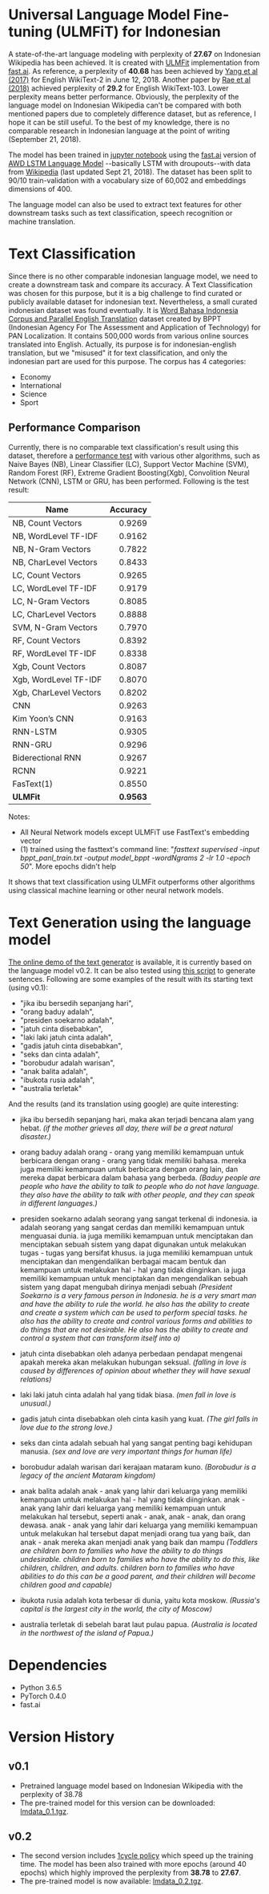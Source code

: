 # Universal Language Model Fine-tuning (ULMFiT) for Indonesian
A state-of-the-art language modeling with perplexity of **27.67** on Indonesian Wikipedia has been achieved. It is 
created with [ULMFit](https://arxiv.org/abs/1801.06146) implementation from 
[fast.ai](http://nlp.fast.ai/classification/2018/05/15/introducting-ulmfit.html).
As reference, a perplexity of **40.68** has been achieved by [Yang et al (2017)](https://arxiv.org/abs/1711.03953) 
for English WikiText-2 in June 12, 2018. Another paper by [Rae et al (2018)](https://arxiv.org/abs/1803.10049) 
achieved perplexity of **29.2** for English WikiText-103. Lower perplexity means better performance. Obviously, 
the perplexity of the language model on Indonesian Wikipedia can't be compared with both mentioned papers due to 
completely difference dataset, but as reference, I hope it can be still useful. To the best of my knowledge, 
there is no comparable research in Indonesian language at the point of writing (September 21, 2018).

The model has been trained in [jupyter notebook](https://github.com/cahya-wirawan/language-modeling/blob/master/indonesia/ulmfit.ipynb)
using the [fast.ai](http://www.fast.ai/) version of [AWD LSTM Language Model](https://arxiv.org/abs/1708.02182)
--basically LSTM with droupouts--with data from [Wikipedia](https://dumps.wikimedia.org/idwiki/latest/idwiki-latest-pages-articles.xml.bz2) 
(last updated Sept 21, 2018). The dataset has been split to 90/10 train-validation with a vocabulary size of 60,002
and embeddings dimensions of 400.

The language model can also be used to extract text features for other downstream tasks such as text 
classification, speech recognition or machine translation.

# Text Classification
Since there is no other comparable indonesian language model, we need to create a downstream task and compare its 
accuracy. A Text Classification was chosen for this purpose, but it is a big challenge to find curated or publicly 
available dataset for indonesian text. Nevertheless, a small curated indonesian dataset was found eventually. 
It is [Word Bahasa Indonesia Corpus and Parallel English Translation](https://www.panl10n.net/english/outputs/Indonesia/BPPT/0902/BPPTIndToEngCorpusHalfM.zip) 
dataset created by BPPT (Indonesian Agency For The Assessment and Application of Technology) for PAN Localization. It contains 500,000 words from various online sources translated into English.
Actually, its purpose is for indonesian-english translation, but we "misused" it for text classification, and only 
the indonesian part are used for this purpose. The corpus has 4 categories:
                                               
* Economy
* International
* Science
* Sport

## Performance Comparison
Currently, there is no comparable text classification's result using this dataset, therefore
a [performance test](https://github.com/cahya-wirawan/language-modeling/blob/master/indonesia/ulmfit_classification_comparison.ipynb) 
with various other algorithms, such as Naive Bayes (NB), Linear Classifier (LC), Support Vector Machine (SVM),
Random Forest (RF), Extreme Gradient Boosting(Xgb), Convolition Neural Network (CNN), LSTM or GRU, 
has been performed. Following is the test result:

| Name                   | Accuracy |
| ---------------------- |---------:| 
| NB, Count Vectors      |   0.9269 |
| NB, WordLevel TF-IDF   |   0.9162 |
| NB, N-Gram Vectors     |   0.7822 |
| NB, CharLevel Vectors  |   0.8433 |
| LC, Count Vectors      |   0.9265 |
| LC, WordLevel TF-IDF   |   0.9179 |
| LC, N-Gram Vectors     |   0.8085 |
| LC, CharLevel Vectors  |   0.8888 |
| SVM, N-Gram Vectors    |   0.7970 |
| RF, Count Vectors      |   0.8392 |
| RF, WordLevel TF-IDF   |   0.8338 |
| Xgb, Count Vectors     |   0.8087 |
| Xgb, WordLevel TF-IDF  |   0.8070 |
| Xgb, CharLevel Vectors |   0.8202 |
| CNN                    |   0.9263 |
| Kim Yoon’s CNN         |   0.9163 |
| RNN-LSTM               |   0.9305 |
| RNN-GRU                |   0.9296 |
| Biderectional RNN      |   0.9267 |
| RCNN                   |   0.9221 |
| FasText(1)             |   0.8550 |
| **ULMFit**             | **0.9563** |

Notes:
* All Neural Network models except ULMFiT use FastText's embedding vector
* (1) trained using the fasttext's command line: 
     "_fasttext supervised -input  bppt_panl_train.txt -output model_bppt -wordNgrams 2 -lr 1.0  -epoch 50_". More epochs 
     didn't help

It shows that text classification using ULMFit outperforms other algorithms using classical machine learning 
or other neural network models.

# Text Generation using the language model
[The online demo of the text generator](https://lmzoo.uncool.ai/text-generator/) is available, it is currently based on
the language model v0.2. It can be also tested using 
[this script](https://github.com/cahya-wirawan/language-modeling/blob/master/indonesia/ulmfit_test.py) 
to generate sentences. Following are some examples of the result with its starting text (using v0.1):

- "jika ibu bersedih sepanjang hari",
- "orang baduy adalah",
- "presiden soekarno adalah",
- "jatuh cinta disebabkan",
- "laki laki jatuh cinta adalah",
- "gadis jatuh cinta disebabkan",
- "seks dan cinta adalah",
- "borobudur adalah warisan",
- "anak balita adalah",
- "ibukota rusia adalah",
- "australia terletak"
 
And the results (and its translation using google) are quite interesting:

- jika ibu bersedih sepanjang hari, maka akan terjadi bencana alam yang hebat. 
_(if the mother grieves all day, there will be a great natural disaster.)_

- orang baduy adalah orang - orang yang memiliki kemampuan untuk berbicara dengan orang - orang yang tidak memiliki 
bahasa. mereka juga memiliki kemampuan untuk berbicara dengan orang lain, dan mereka dapat berbicara dalam bahasa 
yang berbeda. _(Baduy people are people who have the ability to talk to people who do not have language. they also 
have the ability to talk with other people, and they can speak in different languages.)_

- presiden soekarno adalah seorang yang sangat terkenal di indonesia. ia adalah seorang yang sangat cerdas dan 
memiliki kemampuan untuk menguasai dunia. ia juga memiliki kemampuan untuk menciptakan dan menciptakan sebuah sistem 
yang dapat digunakan untuk melakukan tugas - tugas yang bersifat khusus. ia juga memiliki kemampuan untuk menciptakan 
dan mengendalikan berbagai macam bentuk dan kemampuan untuk melakukan hal - hal yang tidak diinginkan. ia juga 
memiliki kemampuan untuk menciptakan dan mengendalikan sebuah sistem yang dapat mengubah dirinya menjadi sebuah
_(President Soekarno is a very famous person in Indonesia. he is a very smart man and
  have the ability to rule the world. he also has the ability to create and create a system
  which can be used to perform special tasks. he also has the ability to create
  and control various forms and abilities to do things that are not desirable. He also
  has the ability to create and control a system that can transform itself into a)_ 

- jatuh cinta disebabkan oleh adanya perbedaan pendapat mengenai apakah mereka akan melakukan hubungan seksual. 
_(falling in love is caused by differences of opinion about whether they will have sexual relations)_

- laki laki jatuh cinta adalah hal yang tidak biasa. _(men fall in love is unusual.)_

- gadis jatuh cinta disebabkan oleh cinta kasih yang kuat. _(The girl falls in love due to the strong love.)_

- seks dan cinta adalah sebuah hal yang sangat penting bagi kehidupan manusia. 
_(sex and love are very important things for human life)_

- borobudur adalah warisan dari kerajaan mataram kuno. _(Borobudur is a legacy of the ancient Mataram kingdom)_

- anak balita adalah anak - anak yang lahir dari keluarga yang memiliki kemampuan untuk melakukan hal - hal yang 
tidak diinginkan. anak - anak yang lahir dari keluarga yang memiliki kemampuan untuk melakukan hal tersebut, 
seperti anak - anak, anak - anak, dan orang dewasa. anak - anak yang lahir dari keluarga yang memiliki kemampuan 
untuk melakukan hal tersebut dapat menjadi orang tua yang baik, dan anak - anak mereka akan menjadi anak yang 
baik dan mampu 
_(Toddlers are children born to families who have the ability to do things
  undesirable. children born to families who have the ability to do this,
  like children, children, and adults. children born to families who have abilities
  to do this can be a good parent, and their children will become children
  good and capable)_
  
- ibukota rusia adalah kota terbesar di dunia, yaitu kota moskow. 
_(Russia's capital is the largest city in the world, the city of Moscow)_

- australia terletak di sebelah barat laut pulau papua. 
_(Australia is located in the northwest of the island of Papua.)_

# Dependencies
* Python 3.6.5
* PyTorch 0.4.0
* fast.ai

# Version History

## v0.1

* Pretrained language model based on Indonesian Wikipedia with the perplexity of 38.78
* The pre-trained model for this version can be downloaded: 
  [lmdata_0.1.tgz](https://drive.google.com/open?id=1CU8w3FuYhsly5eGJndiiF0b1QcsQ0F8g).


## v0.2

* The second version includes [1cycle policy](https://sgugger.github.io/the-1cycle-policy.html#the-1cycle-policy) 
which speed up the training time. The model has been also trained with more epochs (around 40 epochs) which highly 
improved the perplexity from **38.78** to **27.67**.
* The pre-trained model is now available: 
  [lmdata_0.2.tgz](https://drive.google.com/open?id=1NzWqxRau8SHBvmvgqnlNlNYVjJcQYSJc).
